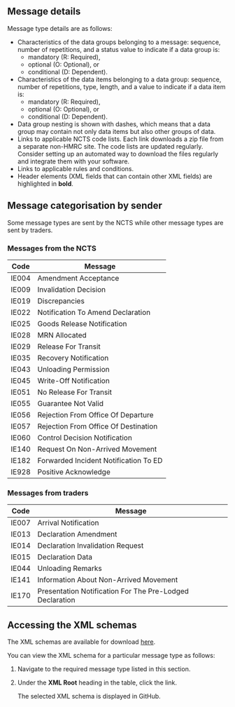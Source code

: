## Message details

Message type details are as follows: 

- Characteristics of the data groups belonging to a message: sequence, number of repetitions, and a status value to indicate if a data group is: 
    - mandatory (R: Required), 
    - optional (O: Optional), or 
    - conditional (D: Dependent).
- Characteristics of the data items belonging to a data group: sequence, number of repetitions, type, length, and a value to indicate if a data item is: 
    - mandatory (R: Required), 
    - optional (O: Optional), or 
    - conditional (D: Dependent).
- Data group nesting is shown with dashes, which means that a data group may contain not only data items but also other groups of data. 
- Links to applicable NCTS code lists. Each link downloads a zip file from a separate non-HMRC site. The code lists are updated regularly. Consider setting up an automated way to download the files regularly and integrate them with your software.
- Links to applicable rules and conditions. 
- Header elements (XML fields that can contain other XML fields) are highlighted in **bold**.

## Message categorisation by sender

Some message types are sent by the NCTS while other message types are sent by traders.

### Messages from the NCTS

| Code  | Message                               |
| ----- | ------------------------------------- |
| IE004 | Amendment Acceptance                  |
| IE009 | Invalidation Decision                 |
| IE019 | Discrepancies                         |
| IE022 | Notification To Amend Declaration     |
| IE025 | Goods Release Notification            |
| IE028 | MRN Allocated                         |
| IE029 | Release For Transit                   |
| IE035 | Recovery Notification                 |
| IE043 | Unloading Permission                  |
| IE045 | Write-Off Notification                |
| IE051 | No Release For Transit                |
| IE055 | Guarantee Not Valid                   |
| IE056 | Rejection From Office Of Departure    |
| IE057 | Rejection From Office Of Destination  |
| IE060 | Control Decision Notification         |
| IE140 | Request On Non-Arrived Movement       |
| IE182 | Forwarded Incident Notification To ED |
| IE928 | Positive Acknowledge                  |

### Messages from traders

| Code  | Message                                                  |
| ----- | -------------------------------------------------------- |
| IE007 | Arrival Notification                                     |
| IE013 | Declaration Amendment                                    |
| IE014 | Declaration Invalidation Request                         |
| IE015 | Declaration Data                                         |
| IE044 | Unloading Remarks                                        |
| IE141 | Information About Non-Arrived Movement                   |
| IE170 | Presentation Notification For The Pre-Lodged Declaration |

## Accessing the XML schemas

The XML schemas are available for download [here](https://github.com/hmrc/transit-movements-validator/tree/main/conf/xsd).

You can view the XML schema for a particular message type as follows:

1. Navigate to the required message type listed in this section.
1. Under the **XML Root** heading in the table, click the link. 
   
    The selected XML schema is displayed in GitHub.

